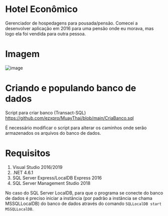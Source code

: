# Hotel Econômico
Gerenciador de hospedagens para pousada/pensão. Comecei a desenvolver aplicação em 2016 para uma pensão onde eu morava, mas logo ela foi vendida para outra pessoa.

# Imagem
![image](https://user-images.githubusercontent.com/15344931/122095274-8a825680-cde3-11eb-97dd-c4999478b133.png)


# Criando e populando banco de dados
Script para criar banco (Transact-SQL)
https://github.com/ezxpro/MuayThai/blob/main/CriaBanco.sql

É necessário modificar o script para alterar os caminhos onde serão armazenados os arquivos do banco de dados.

# Requisitos
1. Visual Studio 2016/2019
2. .NET 4.6.1
3. SQL Server Express/LocalDB Express 2016
4. SQL Server Management Studio 2018

No caso do SQL Server LocalDB, para que o programa se conecte do banco de dados é preciso iniciar a instância (por padrão a instância se chama MSSQLLocalDB) do banco de dados através do comando `SQLLocalDB start MSSQLLocalDB`. 
